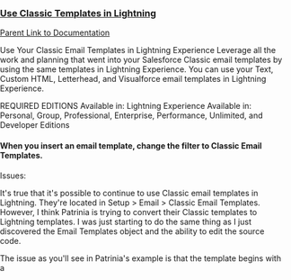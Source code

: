 ### [Use Classic Templates in Lightning](https://help.salesforce.com/articleView?id=classic_templates_in_lightning.htm&type=5)

[Parent Link to Documentation](https://help.salesforce.com/articleView?id=email_templates_lightning_parent.htm&type=5)

Use Your Classic Email Templates in Lightning Experience
Leverage all the work and planning that went into your Salesforce Classic email templates by using the same templates in Lightning Experience. You can use your Text, Custom HTML, Letterhead, and Visualforce email templates in Lightning Experience.

REQUIRED EDITIONS
Available in: Lightning Experience
Available in: Personal, Group, Professional, Enterprise, Performance, Unlimited, and Developer Editions


#### When you insert an email template, change the filter to Classic Email Templates.


Issues:

It's true that it's possible to continue to use Classic email templates in Lightning. They're located in Setup > Email > Classic Email Templates. However, I think Patrinia is trying to convert their Classic templates to Lightning templates. I was just starting to do the same thing as I just discovered the Email Templates object and the ability to edit the source code.

The issue as you'll see in Patrinia's example is that the template begins with a <style> section. Lightning currently indicates that it doesn't support predefined styles and probably only permits in-line styles. This is a no-go for most of our templates, too, because we rely on the ability to custom design some elements of our emails, at least for the recipients whose email clients support it.

We may need to migrate this inquiry to an Idea to get more attention.

This sort of thing in the template:

<style type="text/css">   
    #outlook a{padding:0;} /* Force Outlook to provide a "view in browser" button. */
    /* Resets: see reset.css for details */
    .ReadMsgBody { width: 100%; background-color: #ebebeb;}
    .ExternalClass {width: 100%; background-color: #ebebeb;}
    .ExternalClass, .ExternalClass p, .ExternalClass span, .ExternalClass font, .ExternalClass td, .ExternalClass div {line-height:100%;}
    body {-webkit-text-size-adjust:none; -ms-text-size-adjust:none;}
    body {margin:0; padding:0;}
    table {border-spacing:0;}
    table td {border-collapse:separate;}
     /*table.container{border:1px solid #dddddd;}*/ /* Remove star and slash from either side to add border*/
    .yshortcuts a {border-bottom: none !important;}
 
 Is not allowed.  The new Lightning Templates do not allow the <Style> element.  It's currently a requested feature.
  
  See:  https://success.salesforce.com/answers?id=9063A000000pRUFQA2
  
 [Considerations for Using Classic Templates in Lightning](https://help.salesforce.com/articleView?id=classic_templates_in_lightning_considerations.htm&type=5)
 
#### When using Classic email templates in Lightning Experience, keep these considerations in mind.

REQUIRED EDITIONS
Available in: Lightning Experience
Available in: Personal, Group, Professional, Enterprise, Performance, Unlimited, and Developer Editions

The Lightning Email action layout must include the EmailTemplate field to display Classic email templates. The field is added by default to all Lightning Email action layouts.
To edit Classic email templates, use Classic Email Templates in Setup.

Externally linked CSS files are not supported. Although the CSS resource is displayed in the preview section in a Classic email template, most email clients don’t support externally linked CSS files.

##### Attachments
When sending an email that includes an email template, attachments from Classic email templates are read-only. Download an attachment to verify the content.
To change the attachments that are part of a Salesforce Classic email template, use Setup.
You can add an attachment to text, custom HTML, and letterhead email templates.
Note
NOTE The attachment must be in Salesforce Files.
You can't forward an attachment if:
The email is sent or received in Salesforce Classic
The email attachment is part of a Classic email template and the email is sent using Lightning email actions

##### Merge Fields
Merge fields in the email template are resolved when the template is inserted, based on the values in the Recipient and Related To fields. If you change the Recipient and Related To values after you insert the template, the email content doesn’t update.
Note
NOTE You don’t need to preview the template to see how it looks after the fields have merged.
You can’t add, edit, or remove merge fields using the merge field modal picklist.
Unresolved merge fields are blanked out when the template is inserted.
Text Email Templates
You can edit both the subject and the body.

##### Custom HTML Email Templates
The behavior is the same as it is in Salesforce Classic.

You can’t edit the subject or body.
You can’t pop out the email composer. The email must remain in docked mode.

##### Letterhead Email Templates
The behavior is the same as it is in Salesforce Classic.

You can edit the subject.
You can’t edit the header and footer.
Locked template sections remain locked and can’t be edited.

##### Visualforce Email Templates
The template is read-only.
Templates are sent with their dynamic and static attachments.
As with other email template attachments, dynamic attachments are in read-only mode and can’t be removed.
